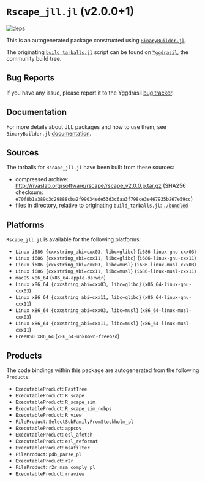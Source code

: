 # `Rscape_jll.jl` (v2.0.0+1)

[![deps](https://juliahub.com/docs/Rscape_jll/deps.svg)](https://juliahub.com/ui/Packages/Rscape_jll/kbNMk?page=2)

This is an autogenerated package constructed using [`BinaryBuilder.jl`](https://github.com/JuliaPackaging/BinaryBuilder.jl).

The originating [`build_tarballs.jl`](https://github.com/JuliaPackaging/Yggdrasil/blob/6dda099f2013c3c5d0822fd65d52382c8bf6f526/R/Rscape/build_tarballs.jl) script can be found on [`Yggdrasil`](https://github.com/JuliaPackaging/Yggdrasil/), the community build tree.

## Bug Reports

If you have any issue, please report it to the Yggdrasil [bug tracker](https://github.com/JuliaPackaging/Yggdrasil/issues).

## Documentation

For more details about JLL packages and how to use them, see `BinaryBuilder.jl` [documentation](https://docs.binarybuilder.org/stable/jll/).

## Sources

The tarballs for `Rscape_jll.jl` have been built from these sources:

* compressed archive: http://rivaslab.org/software/rscape/rscape_v2.0.0.p.tar.gz (SHA256 checksum: `e70f8b1a389c3c29888cba2f99034ede53d3c6aa3f798ce3e467935b267e59cc`)
* files in directory, relative to originating `build_tarballs.jl`: [`./bundled`](https://github.com/JuliaPackaging/Yggdrasil/tree/6dda099f2013c3c5d0822fd65d52382c8bf6f526/R/Rscape/bundled)

## Platforms

`Rscape_jll.jl` is available for the following platforms:

* `Linux i686 {cxxstring_abi=cxx03, libc=glibc}` (`i686-linux-gnu-cxx03`)
* `Linux i686 {cxxstring_abi=cxx11, libc=glibc}` (`i686-linux-gnu-cxx11`)
* `Linux i686 {cxxstring_abi=cxx03, libc=musl}` (`i686-linux-musl-cxx03`)
* `Linux i686 {cxxstring_abi=cxx11, libc=musl}` (`i686-linux-musl-cxx11`)
* `macOS x86_64` (`x86_64-apple-darwin`)
* `Linux x86_64 {cxxstring_abi=cxx03, libc=glibc}` (`x86_64-linux-gnu-cxx03`)
* `Linux x86_64 {cxxstring_abi=cxx11, libc=glibc}` (`x86_64-linux-gnu-cxx11`)
* `Linux x86_64 {cxxstring_abi=cxx03, libc=musl}` (`x86_64-linux-musl-cxx03`)
* `Linux x86_64 {cxxstring_abi=cxx11, libc=musl}` (`x86_64-linux-musl-cxx11`)
* `FreeBSD x86_64` (`x86_64-unknown-freebsd`)

## Products

The code bindings within this package are autogenerated from the following `Products`:

* `ExecutableProduct`: `FastTree`
* `ExecutableProduct`: `R_scape`
* `ExecutableProduct`: `R_scape_sim`
* `ExecutableProduct`: `R_scape_sim_nobps`
* `ExecutableProduct`: `R_view`
* `FileProduct`: `SelectSubFamilyFromStockholm_pl`
* `ExecutableProduct`: `appcov`
* `ExecutableProduct`: `esl_afetch`
* `ExecutableProduct`: `esl_reformat`
* `ExecutableProduct`: `msafilter`
* `FileProduct`: `pdb_parse_pl`
* `ExecutableProduct`: `r2r`
* `FileProduct`: `r2r_msa_comply_pl`
* `ExecutableProduct`: `rnaview`
